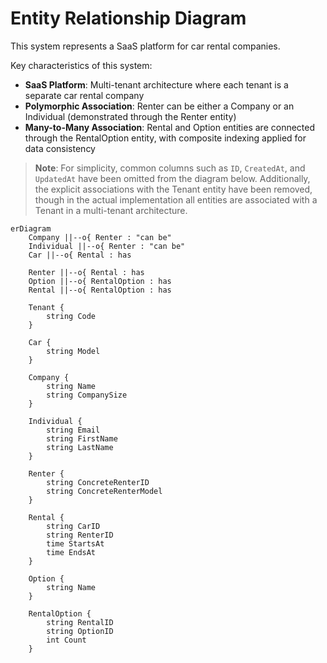 # Entity Relationship Diagram

This system represents a SaaS platform for car rental companies.

Key characteristics of this system:

- **SaaS Platform**: Multi-tenant architecture where each tenant is a separate car rental company
- **Polymorphic Association**: Renter can be either a Company or an Individual (demonstrated through the Renter entity)
- **Many-to-Many Association**: Rental and Option entities are connected through the RentalOption entity, with composite indexing applied for data consistency

> **Note**: For simplicity, common columns such as `ID`, `CreatedAt`, and `UpdatedAt` have been omitted from the diagram below. Additionally, the explicit associations with the Tenant entity have been removed, though in the actual implementation all entities are associated with a Tenant in a multi-tenant architecture.

```mermaid
erDiagram
    Company ||--o{ Renter : "can be"
    Individual ||--o{ Renter : "can be"
    Car ||--o{ Rental : has

    Renter ||--o{ Rental : has
    Option ||--o{ RentalOption : has
    Rental ||--o{ RentalOption : has

    Tenant {
        string Code
    }

    Car {
        string Model
    }

    Company {
        string Name
        string CompanySize
    }

    Individual {
        string Email
        string FirstName
        string LastName
    }

    Renter {
        string ConcreteRenterID
        string ConcreteRenterModel
    }

    Rental {
        string CarID
        string RenterID
        time StartsAt
        time EndsAt
    }

    Option {
        string Name
    }

    RentalOption {
        string RentalID
        string OptionID
        int Count
    }
```
